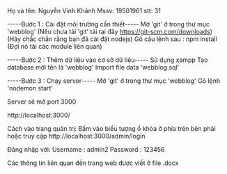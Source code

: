 Họ và tên: Nguyễn Vinh Khánh
Mssv: 19501961
stt: 31



-----Bước 1 : Cài đặt môi trường cần thiết-----
Mở 'git' ở trong thư mục 'webblog'
(Nếu chưa tải 'git' tải tại đây https://git-scm.com/downloads)
(Hãy chắc chắn rằng bạn đã cài đặt nodejs)
Gõ câu lệnh sau :  npm install
(Đợi nó tải các module liên quan)

-----Bước 2 : Thêm dữ liệu vào cơ sở dữ liệu-----
Sử dụng xampp
Tạo database mới tên là 'webblog'
Import file data 'webblog.sql'

-----Bước 3 : Chạy server-----
Mở 'git' ở trong thư mục 'webblog'
Gõ lệnh 'nodemon start'

Server sẽ mở port 3000

http://localhost:3000/

Cách vào trang quản trị:
Bấm vào biểu tượng ổ khóa ở phía trên bên phải
hoặc truy cập http://localhost:3000/admin/login

Đăng nhập với:
Username : admin2
Password : 123456

Các thông tin liên quan đến trang web được viết ở file .docx
